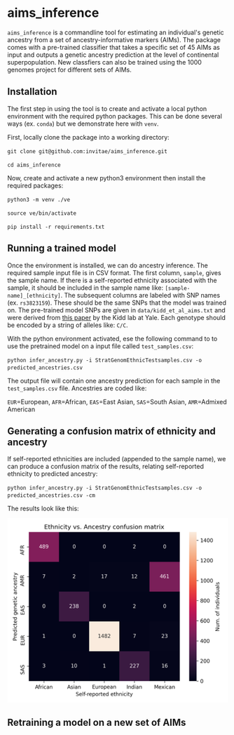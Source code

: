 # aims_inference

`aims_inference` is a commandline tool for estimating an individual's genetic ancestry from a set of ancestry-informative markers (AIMs). The package comes with a pre-trained classifier that takes a specific set of 45 AIMs as input and outputs a genetic ancestry prediction at the level of continental superpopulation. New classfiers can also be trained using the 1000 genomes project for different sets of AIMs. 

## Installation

The first step in using the tool is to create and activate a local python environment with the required python packages. This can be done several ways (ex. `conda`) but we demonstrate here with `venv`.

First, locally clone the package into a working directory:

`git clone git@github.com:invitae/aims_inference.git`

`cd aims_inference`

Now, create and activate a new python3 environment then install the required packages:

`python3 -m venv ./ve`

`source ve/bin/activate`

`pip install -r requirements.txt`

## Running a trained model

Once the environment is installed, we can do ancestry inference. The required sample input file is in CSV format. The first column, `sample`, gives the sample name. If there is a self-reported ethnicity associated with the sample, it should be included in the sample name like: `[sample-name]_[ethnicity]`. The subsequent columns are labeled with SNP names (ex. `rs3823159`). These should be the same SNPs that the model was trained on. The pre-trained model SNPs are given in `data/kidd_et_al_aims.txt` and were derived from [this paper](https://pubmed.ncbi.nlm.nih.gov/24508742/) by the Kidd lab at Yale. Each genotype should be encoded by a string of alleles like: `C/C`. 

With the python environment activated, ese the following command to to use the pretrained model on a input file called `test_samples.csv`:

`python infer_ancestry.py -i StratGenomEthnicTestsamples.csv -o predicted_ancestries.csv`

The output file will contain one ancestry prediction for each sample in the `test_samples.csv` file. Ancestries are coded like: 

`EUR`=European, `AFR`=African, `EAS`=East Asian, `SAS`=South Asian, `AMR`=Admixed American

## Generating a confusion matrix of ethnicity and ancestry

If self-reported ethnicities are included (appended to the sample name), we can produce a confusion matrix of the results, relating self-reported ethnicity to predicted ancestry: 

`python infer_ancestry.py -i StratGenomEthnicTestsamples.csv -o predicted_ancestries.csv -cm`

The results look like this:

![confusion matrix](https://github.com/invitae/aims_inference/blob/main/test_samples.png)

## Retraining a model on a new set of AIMs


